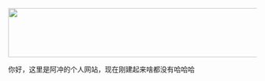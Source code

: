  <img src="https://www.midorg.com/midlogo.png" width="1000px" height="100px">
<p>你好，这里是阿冲的个人网站，现在刚建起来啥都没有哈哈哈</p>
